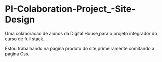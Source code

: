 # PI-Colaboration-Project_-Site-Design
Uma colaboracao de alunos da Digital House,para o projeto integrador do curso de full stack...

Estou trabalhando na pagina produto do site,primeiramente comitando a pagina Css.